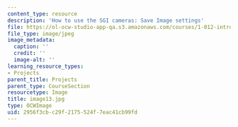 ```yaml
---
content_type: resource
description: 'How to use the SGI cameras: Save Image settings'
file: https://ol-ocw-studio-app-qa.s3.amazonaws.com/courses/1-012-introduction-to-civil-engineering-design-spring-2002/2956f3cbc29f2175524f7eac41cb99fd_image13.jpg
file_type: image/jpeg
image_metadata:
  caption: ''
  credit: ''
  image-alt: ''
learning_resource_types:
- Projects
parent_title: Projects
parent_type: CourseSection
resourcetype: Image
title: image13.jpg
type: OCWImage
uid: 2956f3cb-c29f-2175-524f-7eac41cb99fd
---
```

